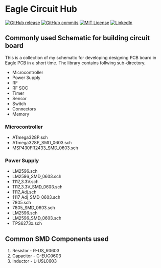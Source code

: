 # Eagle Circuit Hub

<!-- Badges -->
[![GitHub release][release-shield]][release-url]
[![GitHub commits][commits-shield]][commits-url]
[![MIT License][license-shield]][license-url]
[![LinkedIn][linkedin-shield]][linkedin-url]


## Commonly used Schematic for building circuit board

This is a collection of my schematic for developing designing PCB board in Eagle PCB in a short time. The library contains follwing sub-directory. 
- Microcontroller 
- Power Supply 
- RF
- RF SOC
- Timer
- Sensor
- Switch 
- Connectors
- Memory

### Microcontroller
- ATmega328P.sch
- ATmega328P_SMD_0603.sch
- MSP430FR2433_SMD_0603.sch

### Power Supply 
- LM2596.sch
- LM2596_SMD_0603.sch
- 1117_3.3V.sch
- 1117_3.3V_SMD_0603.sch
- 1117_Adj.sch
- 1117_Adj_SMD_0603.sch
- 7805.sch
- 7805_SMD_0603.sch
- LM2596.sch
- LM2596_SMD_0603.sch
- TPS6273x.sch

## Common SMD Components used
1. Resistor - R-US_R0603
2. Capacitor - C-EUC0603
3. Inductor - L-USL0603 


<!-- MARKDOWN LINKS & IMAGES -->
[release-shield]: https://img.shields.io/github/v/release/shuvangkar/Eagle-Circuit-Hub
[release-url]: https://img.shields.io/github/v/release/shuvangkar/Eagle-Circuit-Hub

[commits-shield]: https://img.shields.io/github/commits-since/shuvangkar/Eagle-Circuit-Hub/v0.1.0
[commits-url]: https://github.com/shuvangkar/Eagle-Circuit-Hub/commits/master


[license-shield]: https://img.shields.io/github/license/shuvangkar/Eagle-Circuit-Hub
[license-url]: https://github.com/shuvangkar/Eagle-Circuit-Hub/blob/master/LICENSE.txt


[linkedin-shield]: https://img.shields.io/badge/-LinkedIn-black.svg?logo=linkedin&colorB=555
[linkedin-url]: https://linkedin.com/in/shuvangkar